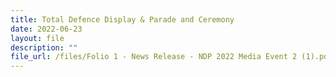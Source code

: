 ```yaml
---
title: Total Defence Display & Parade and Ceremony
date: 2022-06-23
layout: file
description: ""
file_url: /files/Folio 1 - News Release - NDP 2022 Media Event 2 (1).pdf
---
```


